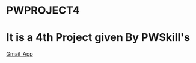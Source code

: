 # PWPROJECT4
# It is a 4th Project given By PWSkill's
[Gmail_App](https://mrcsghosh.github.io/app_Gmail/)
